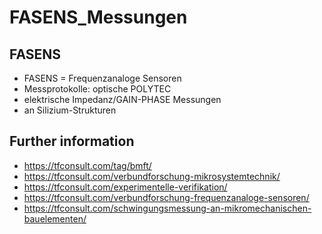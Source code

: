 # FASENS_Messungen

## FASENS
- FASENS = Frequenzanaloge Sensoren
- Messprotokolle: optische POLYTEC
- elektrische Impedanz/GAIN-PHASE Messungen
- an Silizium-Strukturen 

## Further information
- https://tfconsult.com/tag/bmft/
- https://tfconsult.com/verbundforschung-mikrosystemtechnik/
- https://tfconsult.com/experimentelle-verifikation/
- https://tfconsult.com/verbundforschung-frequenzanaloge-sensoren/
- https://tfconsult.com/schwingungsmessung-an-mikromechanischen-bauelementen/
